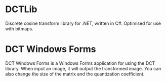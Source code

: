 # DCTLib
Discrete cosine transform library for .NET, written in C#. Optimised for use with bitmaps.

# DCT Windows Forms
DCT Windows Forms is a Windows Forms application for using the DCT library. 
When input an image, it will output the transformed image. You can also change the size of the matrix and the quantization coefficient.


